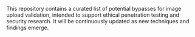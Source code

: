 This repository contains a curated list of potential bypasses for image upload validation, intended to support ethical penetration testing and security research. It will be continuously updated as new techniques and findings emerge.

